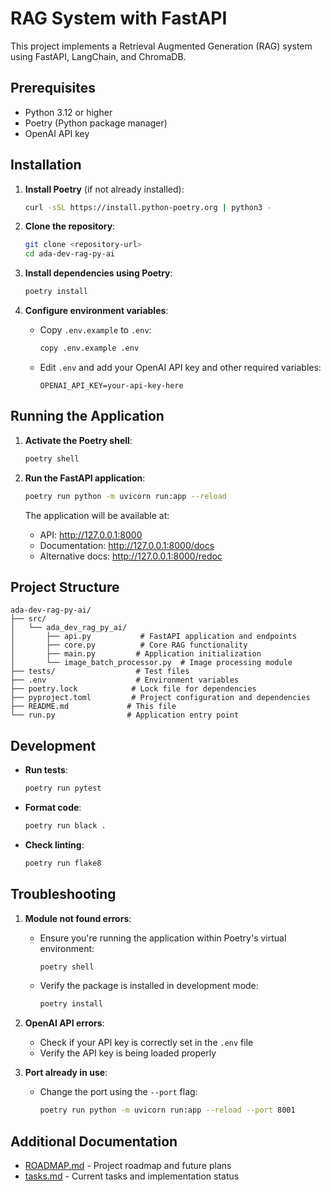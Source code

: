 # RAG System with FastAPI

This project implements a Retrieval Augmented Generation (RAG) system using FastAPI, LangChain, and ChromaDB.

## Prerequisites

- Python 3.12 or higher
- Poetry (Python package manager)
- OpenAI API key

## Installation

1. **Install Poetry** (if not already installed):
   ```bash
   curl -sSL https://install.python-poetry.org | python3 -
   ```

2. **Clone the repository**:
   ```bash
   git clone <repository-url>
   cd ada-dev-rag-py-ai
   ```

3. **Install dependencies using Poetry**:
   ```bash
   poetry install
   ```

4. **Configure environment variables**:
   - Copy `.env.example` to `.env`:
     ```bash
     copy .env.example .env
     ```
   - Edit `.env` and add your OpenAI API key and other required variables:
     ```
     OPENAI_API_KEY=your-api-key-here
     ```

## Running the Application

1. **Activate the Poetry shell**:
   ```bash
   poetry shell
   ```

2. **Run the FastAPI application**:
   ```bash
   poetry run python -m uvicorn run:app --reload
   ```

   The application will be available at:
   - API: http://127.0.0.1:8000
   - Documentation: http://127.0.0.1:8000/docs
   - Alternative docs: http://127.0.0.1:8000/redoc

## Project Structure

```
ada-dev-rag-py-ai/
├── src/
│   └── ada_dev_rag_py_ai/
│       ├── api.py           # FastAPI application and endpoints
│       ├── core.py          # Core RAG functionality
│       ├── main.py         # Application initialization
│       └── image_batch_processor.py  # Image processing module
├── tests/                  # Test files
├── .env                    # Environment variables
├── poetry.lock            # Lock file for dependencies
├── pyproject.toml         # Project configuration and dependencies
├── README.md             # This file
└── run.py                # Application entry point
```

## Development

- **Run tests**:
  ```bash
  poetry run pytest
  ```

- **Format code**:
  ```bash
  poetry run black .
  ```

- **Check linting**:
  ```bash
  poetry run flake8
  ```

## Troubleshooting

1. **Module not found errors**:
   - Ensure you're running the application within Poetry's virtual environment:
     ```bash
     poetry shell
     ```
   - Verify the package is installed in development mode:
     ```bash
     poetry install
     ```

2. **OpenAI API errors**:
   - Check if your API key is correctly set in the `.env` file
   - Verify the API key is being loaded properly

3. **Port already in use**:
   - Change the port using the `--port` flag:
     ```bash
     poetry run python -m uvicorn run:app --reload --port 8001
     ```

## Additional Documentation

- [ROADMAP.md](ROADMAP.md) - Project roadmap and future plans
- [tasks.md](tasks.md) - Current tasks and implementation status
